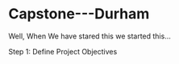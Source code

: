 # Capstone---Durham


Well, When We have stared this we started this...


Step 1: Define Project Objectives
